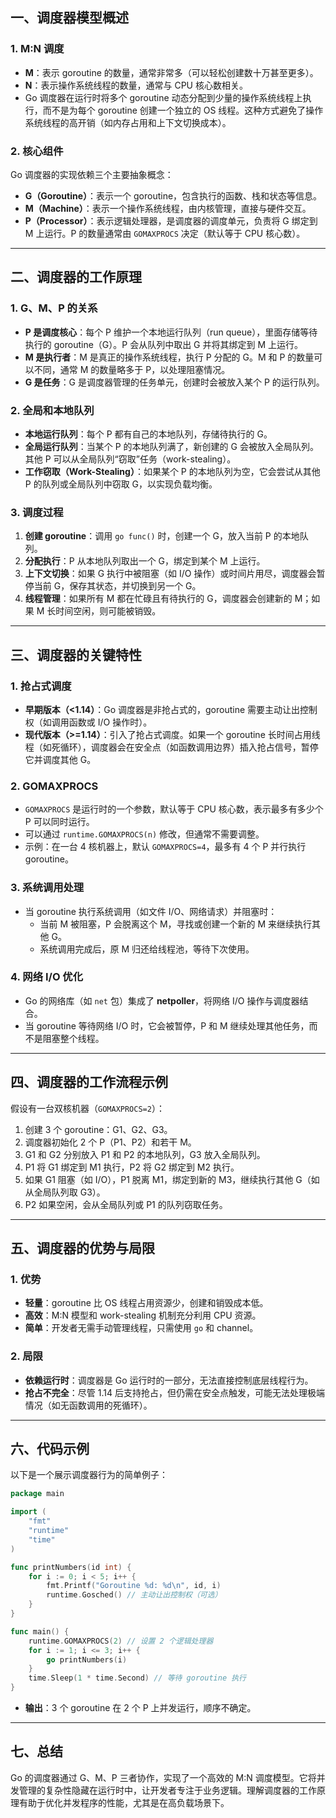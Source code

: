 ## 一、调度器模型概述
### 1. M:N 调度
- **M**：表示 goroutine 的数量，通常非常多（可以轻松创建数十万甚至更多）。
- **N**：表示操作系统线程的数量，通常与 CPU 核心数相关。
- Go 调度器在运行时将多个 goroutine 动态分配到少量的操作系统线程上执行，而不是为每个 goroutine 创建一个独立的 OS 线程。这种方式避免了操作系统线程的高开销（如内存占用和上下文切换成本）。

### 2. 核心组件
Go 调度器的实现依赖三个主要抽象概念：
- **G（Goroutine）**：表示一个 goroutine，包含执行的函数、栈和状态等信息。
- **M（Machine）**：表示一个操作系统线程，由内核管理，直接与硬件交互。
- **P（Processor）**：表示逻辑处理器，是调度器的调度单元，负责将 G 绑定到 M 上运行。P 的数量通常由 `GOMAXPROCS` 决定（默认等于 CPU 核心数）。

---

## 二、调度器的工作原理
### 1. G、M、P 的关系
- **P 是调度核心**：每个 P 维护一个本地运行队列（run queue），里面存储等待执行的 goroutine（G）。P 会从队列中取出 G 并将其绑定到 M 上运行。
- **M 是执行者**：M 是真正的操作系统线程，执行 P 分配的 G。M 和 P 的数量可以不同，通常 M 的数量略多于 P，以处理阻塞情况。
- **G 是任务**：G 是调度器管理的任务单元，创建时会被放入某个 P 的运行队列。

### 2. 全局和本地队列
- **本地运行队列**：每个 P 都有自己的本地队列，存储待执行的 G。
- **全局运行队列**：当某个 P 的本地队列满了，新创建的 G 会被放入全局队列。其他 P 可以从全局队列“窃取”任务（work-stealing）。
- **工作窃取（Work-Stealing）**：如果某个 P 的本地队列为空，它会尝试从其他 P 的队列或全局队列中窃取 G，以实现负载均衡。

### 3. 调度过程
1. **创建 goroutine**：调用 `go func()` 时，创建一个 G，放入当前 P 的本地队列。
2. **分配执行**：P 从本地队列取出一个 G，绑定到某个 M 上运行。
3. **上下文切换**：如果 G 执行中被阻塞（如 I/O 操作）或时间片用尽，调度器会暂停当前 G，保存其状态，并切换到另一个 G。
4. **线程管理**：如果所有 M 都在忙碌且有待执行的 G，调度器会创建新的 M；如果 M 长时间空闲，则可能被销毁。

---

## 三、调度器的关键特性
### 1. 抢占式调度
- **早期版本（<1.14）**：Go 调度器是非抢占式的，goroutine 需要主动让出控制权（如调用函数或 I/O 操作时）。
- **现代版本（>=1.14）**：引入了抢占式调度。如果一个 goroutine 长时间占用线程（如死循环），调度器会在安全点（如函数调用边界）插入抢占信号，暂停它并调度其他 G。

### 2. GOMAXPROCS
- `GOMAXPROCS` 是运行时的一个参数，默认等于 CPU 核心数，表示最多有多少个 P 可以同时运行。
- 可以通过 `runtime.GOMAXPROCS(n)` 修改，但通常不需要调整。
- 示例：在一台 4 核机器上，默认 `GOMAXPROCS=4`，最多有 4 个 P 并行执行 goroutine。

### 3. 系统调用处理
- 当 goroutine 执行系统调用（如文件 I/O、网络请求）并阻塞时：
  - 当前 M 被阻塞，P 会脱离这个 M，寻找或创建一个新的 M 来继续执行其他 G。
  - 系统调用完成后，原 M 归还给线程池，等待下次使用。

### 4. 网络 I/O 优化
- Go 的网络库（如 `net` 包）集成了 **netpoller**，将网络 I/O 操作与调度器结合。
- 当 goroutine 等待网络 I/O 时，它会被暂停，P 和 M 继续处理其他任务，而不是阻塞整个线程。

---

## 四、调度器的工作流程示例
假设有一台双核机器（`GOMAXPROCS=2`）：
1. 创建 3 个 goroutine：G1、G2、G3。
2. 调度器初始化 2 个 P（P1、P2）和若干 M。
3. G1 和 G2 分别放入 P1 和 P2 的本地队列，G3 放入全局队列。
4. P1 将 G1 绑定到 M1 执行，P2 将 G2 绑定到 M2 执行。
5. 如果 G1 阻塞（如 I/O），P1 脱离 M1，绑定到新的 M3，继续执行其他 G（如从全局队列取 G3）。
6. P2 如果空闲，会从全局队列或 P1 的队列窃取任务。

---

## 五、调度器的优势与局限
### 1. 优势
- **轻量**：goroutine 比 OS 线程占用资源少，创建和销毁成本低。
- **高效**：M:N 模型和 work-stealing 机制充分利用 CPU 资源。
- **简单**：开发者无需手动管理线程，只需使用 `go` 和 channel。

### 2. 局限
- **依赖运行时**：调度器是 Go 运行时的一部分，无法直接控制底层线程行为。
- **抢占不完全**：尽管 1.14 后支持抢占，但仍需在安全点触发，可能无法处理极端情况（如无函数调用的死循环）。

---

## 六、代码示例
以下是一个展示调度器行为的简单例子：
```go
package main

import (
    "fmt"
    "runtime"
    "time"
)

func printNumbers(id int) {
    for i := 0; i < 5; i++ {
        fmt.Printf("Goroutine %d: %d\n", id, i)
        runtime.Gosched() // 主动让出控制权（可选）
    }
}

func main() {
    runtime.GOMAXPROCS(2) // 设置 2 个逻辑处理器
    for i := 1; i <= 3; i++ {
        go printNumbers(i)
    }
    time.Sleep(1 * time.Second) // 等待 goroutine 执行
}
```
- **输出**：3 个 goroutine 在 2 个 P 上并发运行，顺序不确定。

---

## 七、总结
Go 的调度器通过 G、M、P 三者协作，实现了一个高效的 M:N 调度模型。它将并发管理的复杂性隐藏在运行时中，让开发者专注于业务逻辑。理解调度器的工作原理有助于优化并发程序的性能，尤其是在高负载场景下。
